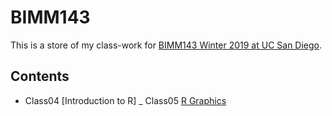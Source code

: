 # BIMM143
This is a store of my class-work for [BIMM143 Winter 2019 at UC San Diego](https://github.com/tiy046/bimm143.git).
## Contents
- Class04 [Introduction to R]
_ Class05 [R Graphics](https://github.com/tiy046/bimm143/blob/master/class05/class05.md)
